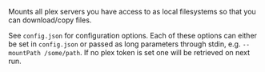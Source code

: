 Mounts all plex servers you have access to as local filesystems so that you can download/copy files.

See `config.json` for configuration options. Each of these options can either be set in `config.json` or passed as long parameters through stdin, e.g. `--mountPath /some/path`. If no plex token is set one will be retrieved on next run.
